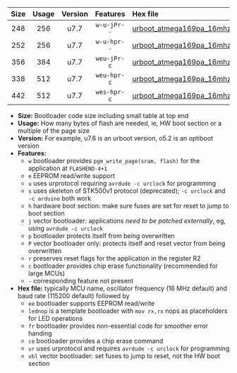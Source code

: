 |Size|Usage|Version|Features|Hex file|
|:-:|:-:|:-:|:-:|:--|
|248|256|u7.7|`w-u-jPr--`|[urboot_atmega169pa_16mhz_250000bps_lednop_ur_vbl.hex](https://raw.githubusercontent.com/stefanrueger/urboot.hex/main/mcus/atmega169pa/fcpu_16mhz/250000_bps/urboot_atmega169pa_16mhz_250000bps_lednop_ur_vbl.hex)|
|252|256|u7.7|`w-u-hpr--`|[urboot_atmega169pa_16mhz_250000bps_lednop_fr_ur.hex](https://raw.githubusercontent.com/stefanrueger/urboot.hex/main/mcus/atmega169pa/fcpu_16mhz/250000_bps/urboot_atmega169pa_16mhz_250000bps_lednop_fr_ur.hex)|
|356|384|u7.7|`weu-jPr-c`|[urboot_atmega169pa_16mhz_250000bps_ee_lednop_fr_ce_ur_vbl.hex](https://raw.githubusercontent.com/stefanrueger/urboot.hex/main/mcus/atmega169pa/fcpu_16mhz/250000_bps/urboot_atmega169pa_16mhz_250000bps_ee_lednop_fr_ce_ur_vbl.hex)|
|338|512|u7.7|`weu-hpr-c`|[urboot_atmega169pa_16mhz_250000bps_ee_lednop_fr_ce_ur.hex](https://raw.githubusercontent.com/stefanrueger/urboot.hex/main/mcus/atmega169pa/fcpu_16mhz/250000_bps/urboot_atmega169pa_16mhz_250000bps_ee_lednop_fr_ce_ur.hex)|
|442|512|u7.7|`wes-hpr-c`|[urboot_atmega169pa_16mhz_250000bps_ee_lednop_fr_ce.hex](https://raw.githubusercontent.com/stefanrueger/urboot.hex/main/mcus/atmega169pa/fcpu_16mhz/250000_bps/urboot_atmega169pa_16mhz_250000bps_ee_lednop_fr_ce.hex)|

- **Size:** Bootloader code size including small table at top end
- **Usage:** How many bytes of flash are needed, ie, HW boot section or a multiple of the page size
- **Version:** For example, u7.6 is an urboot version, o5.2 is an optiboot version
- **Features:**
  + `w` bootloader provides `pgm_write_page(sram, flash)` for the application at `FLASHEND-4+1`
  + `e` EEPROM read/write support
  + `u` uses urprotocol requiring `avrdude -c urclock` for programming
  + `s` uses skeleton of STK500v1 protocol (deprecated); `-c urclock` and `-c arduino` both work
  + `h` hardware boot section: make sure fuses are set for reset to jump to boot section
  + `j` vector bootloader: applications *need to be patched externally*, eg, using `avrdude -c urclock`
  + `p` bootloader protects itself from being overwritten
  + `P` vector bootloader only: protects itself and reset vector from being overwritten
  + `r` preserves reset flags for the application in the register R2
  + `c` bootloader provides chip erase functionality (recommended for large MCUs)
  + `-` corresponding feature not present
- **Hex file:** typically MCU name, oscillator frequency (16 MHz default) and baud rate (115200 default) followed by
  + `ee` bootloader supports EEPROM read/write
  + `lednop` is a template bootloader with `mov rx,rx` nops as placeholders for LED operations
  + `fr` bootloader provides non-essential code for smoother error handing
  + `ce` bootloader provides a chip erase command
  + `ur` uses urprotocol and requires `avrdude -c urclock` for programming
  + `vbl` vector bootloader: set fuses to jump to reset, not the HW boot section
